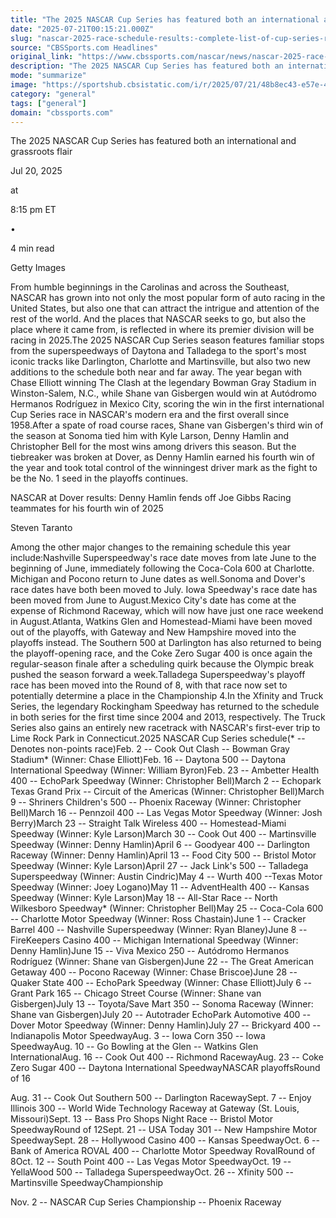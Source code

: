 ```yaml
---
title: "The 2025 NASCAR Cup Series has featured both an international and grassroots flair"
date: "2025-07-21T00:15:21.000Z"
slug: "nascar-2025-race-schedule-results:-complete-list-of-cup-series-race-dates-winners-tracks-locations"
source: "CBSSports.com Headlines"
original_link: "https://www.cbssports.com/nascar/news/nascar-2025-race-schedule-results-complete-list-of-cup-series-race-dates-winners-tracks-locations/"
description: "The 2025 NASCAR Cup Series has featured both an international and grassroots flair"
mode: "summarize"
image: "https://sportshub.cbsistatic.com/i/r/2025/07/21/48b8ec43-e57e-4d9a-bec8-7abf184db378/thumbnail/1200x675/2ee9e6e02259ec62f528a1a22966e86a/gettyimages-2226194437.jpg"
category: "general"
tags: ["general"]
domain: "cbssports.com"
---
```

<p>The 2025 NASCAR Cup Series has featured both an international and grassroots flair</p>

<p>Jul 20, 2025</p>

<p>at</p>

<p>8:15 pm ET</p>

<p>•</p>

<p>4 min read</p>

<p>Getty Images</p>

<p>From humble beginnings in the Carolinas and across the Southeast, NASCAR has grown into not only the most popular form of auto racing in the United States, but also one that can attract the intrigue and attention of the rest of the world. And the places that NASCAR seeks to go, but also the place where it came from, is reflected in where its premier division will be racing in 2025.The 2025 NASCAR Cup Series season features familiar stops from the superspeedways of Daytona and Talladega to the sport's most iconic tracks like Darlington, Charlotte and Martinsville, but also two new additions to the schedule both near and far away. The year began with Chase Elliott winning The Clash at the legendary Bowman Gray Stadium in Winston-Salem, N.C., while Shane van Gisbergen would win at Autódromo Hermanos Rodríguez in Mexico City, scoring the win in the first international Cup Series race in NASCAR's modern era and the first overall since 1958.After a spate of road course races, Shane van Gisbergen's third win of the season at Sonoma tied him with Kyle Larson, Denny Hamlin and Christopher Bell for the most wins among drivers this season. But the tiebreaker was broken at Dover, as Denny Hamlin earned his fourth win of the year and took total control of the winningest driver mark as the fight to be the No. 1 seed in the playoffs continues.</p>

<p>NASCAR at Dover results: Denny Hamlin fends off Joe Gibbs Racing teammates for his fourth win of 2025</p>

<p>Steven Taranto</p>

<p>Among the other major changes to the remaining schedule this year include:Nashville  Superspeedway's race date moves from late June to the beginning of  June, immediately following the Coca-Cola 600 at Charlotte. Michigan and  Pocono return to June dates as well.Sonoma and Dover's race dates have both been moved to July. Iowa Speedway's race date has been moved from June to August.Mexico City's date has come at the expense of Richmond Raceway, which will now have just one race weekend in August.Atlanta,  Watkins Glen and Homestead-Miami have been moved out of the playoffs,  with Gateway and New Hampshire moved into the playoffs instead. The  Southern 500 at Darlington has also returned to being the  playoff-opening race, and the Coke Zero Sugar 400 is once again the  regular-season finale after a scheduling quirk because the Olympic break pushed the season forward a week.Talladega  Superspeedway's playoff race has been moved into the Round of 8, with  that race now set to potentially determine a place in the Championship  4.In the Xfinity and Truck Series, the legendary Rockingham  Speedway has returned to the schedule in both series for the first time  since 2004 and 2013, respectively. The Truck Series also gains an  entirely new racetrack with NASCAR's first-ever trip to Lime Rock Park  in Connecticut.2025 NASCAR Cup Series schedule(* -- Denotes non-points race)Feb. 2 -- Cook Out Clash -- Bowman Gray Stadium* (Winner: Chase Elliott)Feb. 16 -- Daytona 500 -- Daytona International Speedway (Winner: William Byron)Feb. 23 -- Ambetter Health 400 -- EchoPark Speedway (Winner: Christopher Bell)March 2 -- Echopark Texas Grand Prix -- Circuit of the Americas (Winner: Christopher Bell)March 9 -- Shriners Children's 500 -- Phoenix Raceway (Winner: Christopher Bell)March 16 -- Pennzoil 400 -- Las Vegas Motor Speedway (Winner: Josh Berry)March 23 -- Straight Talk Wireless 400 -- Homestead-Miami Speedway (Winner: Kyle Larson)March 30 -- Cook Out 400 -- Martinsville Speedway (Winner: Denny Hamlin)April 6 -- Goodyear 400 -- Darlington Raceway (Winner: Denny Hamlin)April 13 -- Food City 500 -- Bristol Motor Speedway (Winner: Kyle Larson)April 27 -- Jack Link's 500 -- Talladega Superspeedway (Winner: Austin Cindric)May 4 -- Wurth 400 --Texas Motor Speedway (Winner: Joey Logano)May 11 -- AdventHealth 400 -- Kansas Speedway (Winner: Kyle Larson)May 18 -- All-Star Race -- North Wilkesboro Speedway* (Winner: Christopher Bell)May 25 -- Coca-Cola 600 -- Charlotte Motor Speedway (Winner: Ross Chastain)June 1 -- Cracker Barrel 400 -- Nashville Superspeedway (Winner: Ryan Blaney)June 8 -- FireKeepers Casino 400 -- Michigan International Speedway (Winner: Denny Hamlin)June 15 -- Viva Mexico 250 -- Autódromo Hermanos Rodríguez (Winner: Shane van Gisbergen)June 22 -- The Great American Getaway 400 -- Pocono Raceway (Winner: Chase Briscoe)June 28 -- Quaker State 400 -- EchoPark Speedway (Winner: Chase Elliott)July 6 -- Grant Park 165 -- Chicago Street Course (Winner: Shane van Gisbergen)July 13 -- Toyota/Save Mart 350 -- Sonoma Raceway (Winner: Shane van Gisbergen)July 20 -- Autotrader EchoPark Automotive 400 -- Dover Motor Speedway (Winner: Denny Hamlin)July 27 -- Brickyard 400 -- Indianapolis Motor SpeedwayAug. 3 -- Iowa Corn 350 -- Iowa SpeedwayAug. 10 -- Go Bowling at the Glen -- Watkins Glen InternationalAug. 16 -- Cook Out 400 -- Richmond RacewayAug. 23 -- Coke Zero Sugar 400 -- Daytona International SpeedwayNASCAR playoffsRound of 16</p>

<p>Aug. 31 -- Cook Out Southern 500 -- Darlington RacewaySept. 7 -- Enjoy Illinois 300 -- World Wide Technology Raceway at Gateway (St. Louis, Missouri)Sept. 13 -- Bass Pro Shops Night Race -- Bristol Motor SpeedwayRound of 12Sept. 21 -- USA Today 301 -- New Hampshire Motor SpeedwaySept. 28 -- Hollywood Casino 400 -- Kansas SpeedwayOct. 6 -- Bank of America ROVAL 400 -- Charlotte Motor Speedway RovalRound of 8Oct. 12 -- South Point 400 -- Las Vegas Motor SpeedwayOct. 19 -- YellaWood 500 -- Talladega SuperspeedwayOct. 26 -- Xfinity 500 -- Martinsville SpeedwayChampionship</p>

<p>Nov. 2 -- NASCAR Cup Series Championship -- Phoenix Raceway</p>